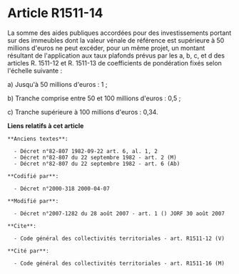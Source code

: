 # Article R1511-14

La somme des aides publiques accordées pour des investissements portant sur des immeubles dont la valeur vénale de référence
est supérieure à 50 millions d'euros ne peut excéder, pour un même projet, un montant résultant de l'application aux taux
plafonds prévus par les a, b, c, et d des articles R. 1511-12 et R. 1511-13 de coefficients de pondération fixés selon
l'échelle suivante : 

a) Jusqu'à 50 millions d'euros : 1 ; 

b) Tranche comprise entre 50 et 100 millions d'euros : 0,5 ; 

c) Tranche supérieure à 100 millions d'euros : 0,34.

**Liens relatifs à cet article**

	**Anciens textes**:

	  - Décret n°82-807 1982-09-22 art. 6, al. 1, 2
	  - Décret n°82-807 du 22 septembre 1982 - art. 2 (M)
	  - Décret n°82-807 du 22 septembre 1982 - art. 6 (Ab)

	**Codifié par**:

	  - Décret n°2000-318 2000-04-07

	**Modifié par**:

	  - Décret n°2007-1282 du 28 août 2007 - art. 1 () JORF 30 août 2007

	**Cite**:

	  - Code général des collectivités territoriales - art. R1511-12 (V)

	**Cité par**:

	  - Code général des collectivités territoriales - art. R1511-16 (M)
